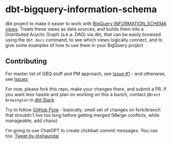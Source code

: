 # dbt-bigquery-information-schema

dbt project to make it easier to work with [BigQuery INFORMATION_SCHEMA views](https://cloud.google.com/bigquery/docs/information-schema-intro).  Treats these views as data sources, and builds them into a Distributed Acyclic Graph (a.k.a. DAG) via dbt, that can be easily browsed using the `dbt docs` command, to see which views logically connect, and to give some examples of how to use them in your BigQuery project

## Contributing

For master list of GBQ stuff and PM approach, see [Issue #1](https://github.com/bbrewington/dbt-bigquery-information-schema/issues/1) - and otherwise, see [Issues](https://github.com/bbrewington/dbt-bigquery-information-schema/issues)

For now, please fork this repo, make your changes there, and submit a PR.  If you want less hassle and plan on working on this a bunch, contact `@Brent Brewington` in [dbt Slack](https://getdbt.slack.com)

Try to follow [GitHub Flow](https://docs.github.com/en/get-started/quickstart/github-flow) - basically, small set of changes on fork/branch that shouldn't live too long before getting merged (Merge conflicts, while manageable, add chaos)

I'm going to use ChatGPT to create clickbait commit messages.  You can too: [Tweet by @shaundai](https://twitter.com/shaundai/status/1598299932313931777)
